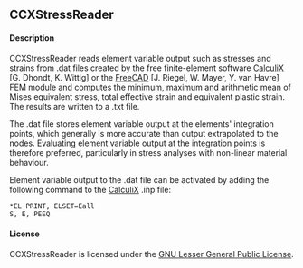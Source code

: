 ## CCXStressReader

#### Description

CCXStressReader reads element variable output such as stresses and strains from .dat files created by the free finite-element software [CalculiX](http://www.calculix.de/) [G. Dhondt, K. Wittig] or the [FreeCAD](http://www.freecadweb.org/) [J. Riegel, W. Mayer, Y. van Havre] FEM module and computes the minimum, maximum and arithmetic mean of Mises equivalent stress, total effective strain and equivalent plastic strain. The results are written to a .txt file.

The .dat file stores element variable output at the elements' integration points, which generally is more accurate than output extrapolated to the nodes. Evaluating element variable output at the integration points is therefore preferred, particularly in stress analyses with non-linear material behaviour.

Element variable output to the .dat file can be activated by adding the following command to the [CalculiX](http://www.calculix.de/) .inp file:
```   
*EL PRINT, ELSET=Eall
S, E, PEEQ
```

#### License

CCXStressReader is licensed under the [GNU Lesser General Public License](https://github.com/Mote3D/CCXStressReader/blob/main/LICENSE.txt).
